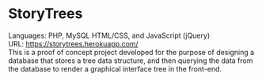 # StoryTrees
Languages: PHP, MySQL HTML/CSS, and JavaScript (jQuery)   
URL: https://storytrees.herokuapp.com/   
This is a proof of concept project developed for the purpose of designing a database that stores a tree data structure, and then querying the data from the database to render a graphical interface tree in the front-end.
